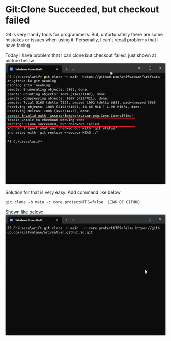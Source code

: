 # Git:Clone Succeeded, but checkout failed


Git is very handy tools for programmers. But, unfortunatelly there are some mistakes or issues when using it. Personally, I can't recall problems that I have facing. 

Today I have problem that I can clone but checkout failed, just shown at picture below
![Error not checkout](error.png)

Solution for that is very easy. 
Add command like below 
```
git clone -b main -c core.protectNTFS=false  LINK OF GITHUB
```

Shown like below:
![Error not checkout](solution.png)

